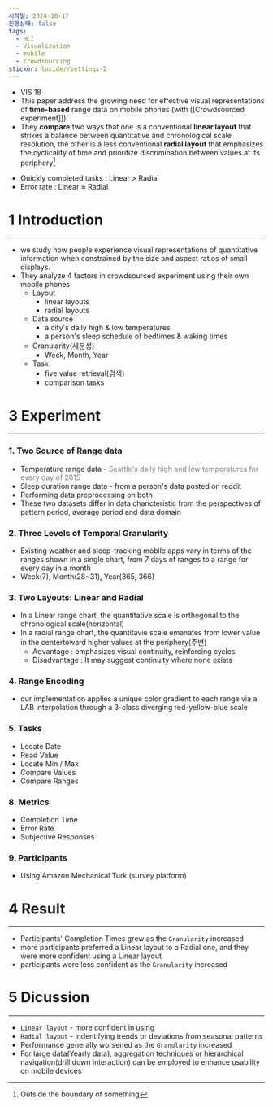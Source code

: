 ```yaml
---
시작일: 2024-10-17
진행상태: false
tags:
  - HCI
  - Visualization
  - mobile
  - crowdsourcing
sticker: lucide//settings-2
---
```

- VIS 18
- This paper address the growing need for effective visual representations of **time-based** range data on mobile phones (with [[Crowdsourced experiment]])
- They **compare** two ways that one is a conventional **linear layout** that strikes a balance between quantitative and chronological scale resolution, the other is a less  conventional **radial layout** that emphasizes the cyclicality of time and prioritize discrimination between values at its periphery[^1]
[^1]: Outside the boundary of something
- Quickly completed tasks : Linear > Radial
- Error rate : Linear ≈ Radial

# 1 Introduction
---
- we study how people experience visual representations of quantitative information when constrained by the size and aspect ratios of small displays.
- They analyze 4 factors in crowdsourced experiment using their own mobile phones
	- Layout
		- linear layouts
		- radial layouts
	- Data source
		- a city's daily high & low temperatures
		- a person's sleep schedule of bedtimes & waking times
	- Granularity(세분성)
		- Week, Month, Year
	- Task
		- five value retrieval(검색)
		- comparison tasks

# 3 Experiment
---
### 1. Two Source of Range data
- Temperature range data -<font color="#7f7f7f"> Seattle's daily high and low temperatures for every day of 2015</font>
- Sleep duration range data - from a person's data posted on reddit
- Performing data preprocessing on both
- These two datasets differ in data charicteristic from the perspectives of pattern period, average period and data domain

### 2. Three Levels of Temporal Granularity
- Existing weather and sleep-tracking mobile apps vary in terms of the ranges shown in a single chart, from 7 days of ranges to a range for every day in a month
- Week(7), Month(28~31), Year(365, 366)

### 3. Two Layouts: Linear and Radial
- In a Linear range chart, the quantitative scale is orthogonal to the chronological scale(horizontal)
- In a radial range chart, the quantitavie scale emanates from lower value in the centertoward higher values at the periphery(주변)
	- Advantage : emphasizes visual continuity, reinforcing cycles
	- Disadvantage : It may suggest continuity where none exists

### 4. Range Encoding
- our implementation applies a unique color gradient to each range via a LAB interpolation through a 3-class diverging red-yellow-blue scale

### 5. Tasks
- Locate Date
- Read Value
- Locate Min / Max
- Compare Values
- Compare Ranges

### 8. Metrics
- Completion Time
- Error Rate
- Subjective Responses

### 9. Participants
- Using Amazon Mechanical Turk (survey platform)


# 4 Result
---
- Participants' Completion Times grew as the `Granularity` increased
- more participants preferred a Linear layout to a Radial one, and they were more confident using a Linear layout
- participants were less confident as the `Granularity` increased


# 5 Dicussion
---
- `Linear layout` - more confident in using
- `Radial layout` - indentifying trends or deviations from seasonal patterns
- Performance generally worsened as the `Granularity` increased
- For large data(Yearly data), aggregation techniques or hierarchical navigation(drill down interaction) can be employed to enhance usability on mobile devices